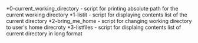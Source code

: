 *0-current_working_directory - script for printing absolute path for the current working directory
*1-listit - script for displaying contents list of the current directory
*2-bring_me_home - script for changing working directory to user's home direcroty
*3-listfiles - script for displaing contents list of current directory in long format
